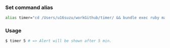 ### Set command alias

```bash
alias timer="cd /Users/u16suzu/workGithub/timer/ && bundle exec ruby main.rb"
```

### Usage

```bash
$ timer 5 # => Alert will be shown after 5 min.
```
